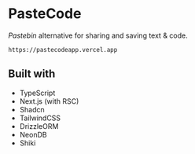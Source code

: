 # PasteCode

_Pastebin_ alternative for sharing and saving text & code.

`https://pastecodeapp.vercel.app`

## Built with

- TypeScript
- Next.js (with RSC)
- Shadcn
- TailwindCSS
- DrizzleORM
- NeonDB
- Shiki
